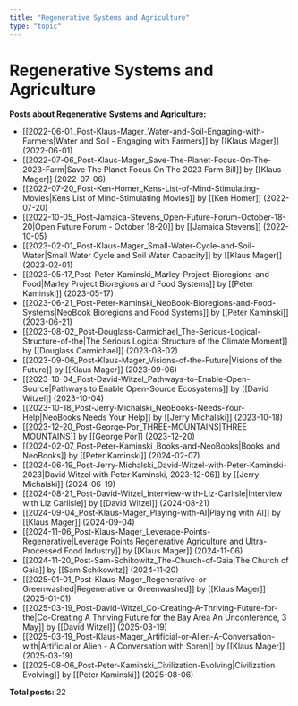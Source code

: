 ```yaml
---
title: "Regenerative Systems and Agriculture"
type: "topic"
---
```


# Regenerative Systems and Agriculture

**Posts about Regenerative Systems and Agriculture:**

- [[2022-06-01_Post-Klaus-Mager_Water-and-Soil-Engaging-with-Farmers|Water and Soil - Engaging with Farmers]] by [[Klaus Mager]] (2022-06-01)
- [[2022-07-06_Post-Klaus-Mager_Save-The-Planet-Focus-On-The-2023-Farm|Save The Planet Focus On The 2023 Farm Bill]] by [[Klaus Mager]] (2022-07-06)
- [[2022-07-20_Post-Ken-Homer_Kens-List-of-Mind-Stimulating-Movies|Kens List of Mind-Stimulating Movies]] by [[Ken Homer]] (2022-07-20)
- [[2022-10-05_Post-Jamaica-Stevens_Open-Future-Forum-October-18-20|Open Future Forum - October 18-20]] by [[Jamaica Stevens]] (2022-10-05)
- [[2023-02-01_Post-Klaus-Mager_Small-Water-Cycle-and-Soil-Water|Small Water Cycle and Soil Water Capacity]] by [[Klaus Mager]] (2023-02-01)
- [[2023-05-17_Post-Peter-Kaminski_Marley-Project-Bioregions-and-Food|Marley Project Bioregions and Food Systems]] by [[Peter Kaminski]] (2023-05-17)
- [[2023-06-21_Post-Peter-Kaminski_NeoBook-Bioregions-and-Food-Systems|NeoBook Bioregions and Food Systems]] by [[Peter Kaminski]] (2023-06-21)
- [[2023-08-02_Post-Douglass-Carmichael_The-Serious-Logical-Structure-of-the|The Serious Logical Structure of the Climate Moment]] by [[Douglass Carmichael]] (2023-08-02)
- [[2023-09-06_Post-Klaus-Mager_Visions-of-the-Future|Visions of the Future]] by [[Klaus Mager]] (2023-09-06)
- [[2023-10-04_Post-David-Witzel_Pathways-to-Enable-Open-Source|Pathways to Enable Open-Source Ecosystems]] by [[David Witzel]] (2023-10-04)
- [[2023-10-18_Post-Jerry-Michalski_NeoBooks-Needs-Your-Help|NeoBooks Needs Your Help]] by [[Jerry Michalski]] (2023-10-18)
- [[2023-12-20_Post-George-Por_THREE-MOUNTAINS|THREE MOUNTAINS]] by [[George Pór]] (2023-12-20)
- [[2024-02-07_Post-Peter-Kaminski_Books-and-NeoBooks|Books and NeoBooks]] by [[Peter Kaminski]] (2024-02-07)
- [[2024-06-19_Post-Jerry-Michalski_David-Witzel-with-Peter-Kaminski-2023|David Witzel with Peter Kaminski, 2023-12-06]] by [[Jerry Michalski]] (2024-06-19)
- [[2024-08-21_Post-David-Witzel_Interview-with-Liz-Carlisle|Interview with Liz Carlisle]] by [[David Witzel]] (2024-08-21)
- [[2024-09-04_Post-Klaus-Mager_Playing-with-AI|Playing with AI]] by [[Klaus Mager]] (2024-09-04)
- [[2024-11-06_Post-Klaus-Mager_Leverage-Points-Regenerative|Leverage Points Regenerative Agriculture and Ultra-Processed Food Industry]] by [[Klaus Mager]] (2024-11-06)
- [[2024-11-20_Post-Sam-Schikowitz_The-Church-of-Gaia|The Church of Gaia]] by [[Sam Schikowitz]] (2024-11-20)
- [[2025-01-01_Post-Klaus-Mager_Regenerative-or-Greenwashed|Regenerative or Greenwashed]] by [[Klaus Mager]] (2025-01-01)
- [[2025-03-19_Post-David-Witzel_Co-Creating-A-Thriving-Future-for-the|Co-Creating A Thriving Future for the Bay Area An Unconference, 3 May]] by [[David Witzel]] (2025-03-19)
- [[2025-03-19_Post-Klaus-Mager_Artificial-or-Alien-A-Conversation-with|Artificial or Alien - A Conversation with Soren]] by [[Klaus Mager]] (2025-03-19)
- [[2025-08-06_Post-Peter-Kaminski_Civilization-Evolving|Civilization Evolving]] by [[Peter Kaminski]] (2025-08-06)

**Total posts:** 22
